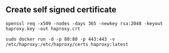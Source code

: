 ## Create self signed certificate

```
openssl req -x509 -nodes -days 365 -newkey rsa:2048 -keyout haproxy.key -out haproxy.crt
```

```
sudo docker run -d -p 80:80 -p 443:443 -v /etc/haproxy:/etc/haproxy/certs haproxy:latest
```
